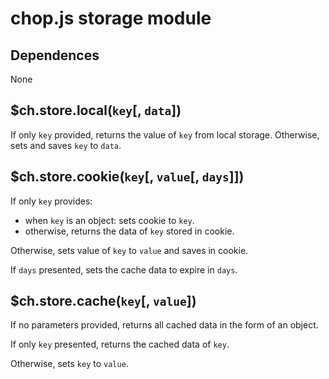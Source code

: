 chop.js storage module
======================

Dependences
-----------

None

$ch.store.local(`key`[, `data`])
------------------------------

If only `key` provided, returns the value of `key` from local storage.
Otherwise, sets and saves `key` to `data`.

$ch.store.cookie(`key`[, `value`[, `days`]])
-----------------------------------

If only `key` provides:

- when `key` is an object: sets cookie to `key`.
- otherwise, returns the data of `key` stored in cookie.

Otherwise, sets value of `key` to `value` and saves in cookie.

If `days` presented, sets the cache data to expire in `days`.

$ch.store.cache(`key`[, `value`])
---------------------------------

If no parameters provided, returns all cached data in the form of an object.

If only `key` presented, returns the cached data of `key`.

Otherwise, sets `key` to `value`.

